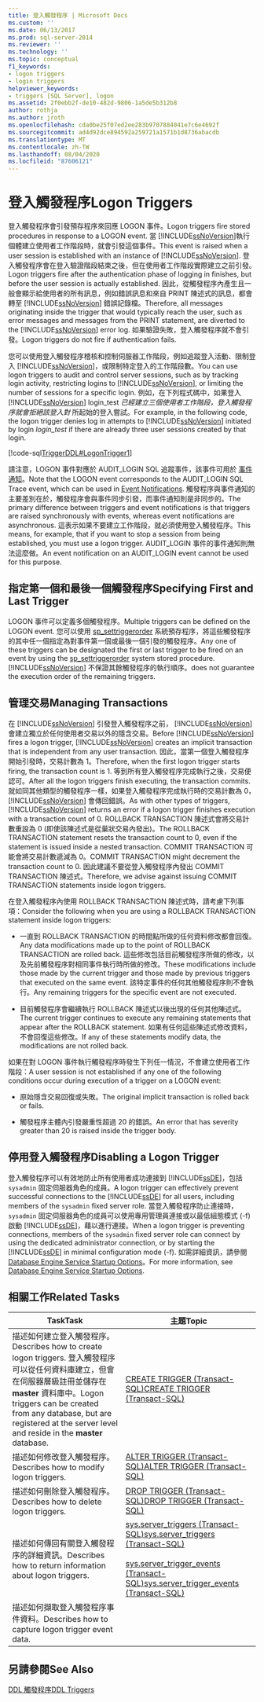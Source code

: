 ```yaml
---
title: 登入觸發程序 | Microsoft Docs
ms.custom: ''
ms.date: 06/13/2017
ms.prod: sql-server-2014
ms.reviewer: ''
ms.technology: ''
ms.topic: conceptual
f1_keywords:
- logon triggers
- login triggers
helpviewer_keywords:
- triggers [SQL Server], logon
ms.assetid: 2f0ebb2f-de10-482d-9806-1a5de5b312b8
author: rothja
ms.author: jroth
ms.openlocfilehash: cda0be25f07ed2ee283b9707884041e7c6e4692f
ms.sourcegitcommit: ad4d92dce894592a259721a1571b1d8736abacdb
ms.translationtype: MT
ms.contentlocale: zh-TW
ms.lasthandoff: 08/04/2020
ms.locfileid: "87606121"
---
```

# <a name="logon-triggers"></a><span data-ttu-id="b617d-102">登入觸發程序</span><span class="sxs-lookup"><span data-stu-id="b617d-102">Logon Triggers</span></span>
  <span data-ttu-id="b617d-103">登入觸發程序會引發預存程序來回應 LOGON 事件。</span><span class="sxs-lookup"><span data-stu-id="b617d-103">Logon triggers fire stored procedures in response to a LOGON event.</span></span> <span data-ttu-id="b617d-104">當 [!INCLUDE[ssNoVersion](../../includes/ssnoversion-md.md)]執行個體建立使用者工作階段時，就會引發這個事件。</span><span class="sxs-lookup"><span data-stu-id="b617d-104">This event is raised when a user session is established with an instance of [!INCLUDE[ssNoVersion](../../includes/ssnoversion-md.md)].</span></span> <span data-ttu-id="b617d-105">登入觸發程序會在登入驗證階段結束之後，但在使用者工作階段實際建立之前引發。</span><span class="sxs-lookup"><span data-stu-id="b617d-105">Logon triggers fire after the authentication phase of logging in finishes, but before the user session is actually established.</span></span> <span data-ttu-id="b617d-106">因此，從觸發程序內產生且一般會顯示給使用者的所有訊息，例如錯誤訊息和來自 PRINT 陳述式的訊息，都會轉至 [!INCLUDE[ssNoVersion](../../includes/ssnoversion-md.md)] 錯誤記錄檔。</span><span class="sxs-lookup"><span data-stu-id="b617d-106">Therefore, all messages originating inside the trigger that would typically reach the user, such as error messages and messages from the PRINT statement, are diverted to the [!INCLUDE[ssNoVersion](../../includes/ssnoversion-md.md)] error log.</span></span> <span data-ttu-id="b617d-107">如果驗證失敗，登入觸發程序就不會引發。</span><span class="sxs-lookup"><span data-stu-id="b617d-107">Logon triggers do not fire if authentication fails.</span></span>  
  
 <span data-ttu-id="b617d-108">您可以使用登入觸發程序稽核和控制伺服器工作階段，例如追蹤登入活動、限制登入 [!INCLUDE[ssNoVersion](../../includes/ssnoversion-md.md)]，或限制特定登入的工作階段數。</span><span class="sxs-lookup"><span data-stu-id="b617d-108">You can use logon triggers to audit and control server sessions, such as by tracking login activity, restricting logins to [!INCLUDE[ssNoVersion](../../includes/ssnoversion-md.md)], or limiting the number of sessions for a specific login.</span></span> <span data-ttu-id="b617d-109">例如，在下列程式碼中，如果登入 [!INCLUDE[ssNoVersion](../../includes/ssnoversion-md.md)] login_test *已經建立三個使用者工作階段，登入觸發程序就會拒絕該登入對* 所起始的登入嘗試。</span><span class="sxs-lookup"><span data-stu-id="b617d-109">For example, in the following code, the logon trigger denies log in attempts to [!INCLUDE[ssNoVersion](../../includes/ssnoversion-md.md)] initiated by login *login_test* if there are already three user sessions created by that login.</span></span>  
  
 [!code-sql[TriggerDDL#LogonTrigger1](../../snippets/tsql/SQL14/tsql/triggerddl/transact-sql/snippet_create_alter_drop_trigger.sql#logontrigger1)]  
  
 <span data-ttu-id="b617d-110">請注意，LOGON 事件對應於 AUDIT_LOGIN SQL 追蹤事件，該事件可用於 [事件通知](../service-broker/event-notifications.md)。</span><span class="sxs-lookup"><span data-stu-id="b617d-110">Note that the LOGON event corresponds to the AUDIT_LOGIN SQL Trace event, which can be used in [Event Notifications](../service-broker/event-notifications.md).</span></span> <span data-ttu-id="b617d-111">觸發程序與事件通知的主要差別在於，觸發程序會與事件同步引發，而事件通知則是非同步的。</span><span class="sxs-lookup"><span data-stu-id="b617d-111">The primary difference between triggers and event notifications is that triggers are raised synchronously with events, whereas event notifications are asynchronous.</span></span> <span data-ttu-id="b617d-112">這表示如果不要建立工作階段，就必須使用登入觸發程序。</span><span class="sxs-lookup"><span data-stu-id="b617d-112">This means, for example, that if you want to stop a session from being established, you must use a logon trigger.</span></span> <span data-ttu-id="b617d-113">AUDIT_LOGIN 事件的事件通知則無法這麼做。</span><span class="sxs-lookup"><span data-stu-id="b617d-113">An event notification on an AUDIT_LOGIN event cannot be used for this purpose.</span></span>  
  
## <a name="specifying-first-and-last-trigger"></a><span data-ttu-id="b617d-114">指定第一個和最後一個觸發程序</span><span class="sxs-lookup"><span data-stu-id="b617d-114">Specifying First and Last Trigger</span></span>  
 <span data-ttu-id="b617d-115">LOGON 事件可以定義多個觸發程序。</span><span class="sxs-lookup"><span data-stu-id="b617d-115">Multiple triggers can be defined on the LOGON event.</span></span> <span data-ttu-id="b617d-116">您可以使用 [sp_settriggerorder](/sql/relational-databases/system-stored-procedures/sp-settriggerorder-transact-sql) 系統預存程序，將這些觸發程序的其中任一個指定為對事件第一個或最後一個引發的觸發程序。</span><span class="sxs-lookup"><span data-stu-id="b617d-116">Any one of these triggers can be designated the first or last trigger to be fired on an event by using the [sp_settriggerorder](/sql/relational-databases/system-stored-procedures/sp-settriggerorder-transact-sql) system stored procedure.</span></span> [!INCLUDE[ssNoVersion](../../includes/ssnoversion-md.md)] <span data-ttu-id="b617d-117">不保證其餘觸發程序的執行順序。</span><span class="sxs-lookup"><span data-stu-id="b617d-117">does not guarantee the execution order of the remaining triggers.</span></span>  
  
## <a name="managing-transactions"></a><span data-ttu-id="b617d-118">管理交易</span><span class="sxs-lookup"><span data-stu-id="b617d-118">Managing Transactions</span></span>  
 <span data-ttu-id="b617d-119">在 [!INCLUDE[ssNoVersion](../../includes/ssnoversion-md.md)] 引發登入觸發程序之前， [!INCLUDE[ssNoVersion](../../includes/ssnoversion-md.md)] 會建立獨立於任何使用者交易以外的隱含交易。</span><span class="sxs-lookup"><span data-stu-id="b617d-119">Before [!INCLUDE[ssNoVersion](../../includes/ssnoversion-md.md)] fires a logon trigger, [!INCLUDE[ssNoVersion](../../includes/ssnoversion-md.md)] creates an implicit transaction that is independent from any user transaction.</span></span> <span data-ttu-id="b617d-120">因此，當第一個登入觸發程序開始引發時，交易計數為 1。</span><span class="sxs-lookup"><span data-stu-id="b617d-120">Therefore, when the first logon trigger starts firing, the transaction count is 1.</span></span> <span data-ttu-id="b617d-121">等到所有登入觸發程序完成執行之後，交易便認可。</span><span class="sxs-lookup"><span data-stu-id="b617d-121">After all the logon triggers finish executing, the transaction commits.</span></span> <span data-ttu-id="b617d-122">就如同其他類型的觸發程序一樣，如果登入觸發程序完成執行時的交易計數為 0， [!INCLUDE[ssNoVersion](../../includes/ssnoversion-md.md)] 會傳回錯誤。</span><span class="sxs-lookup"><span data-stu-id="b617d-122">As with other types of triggers, [!INCLUDE[ssNoVersion](../../includes/ssnoversion-md.md)] returns an error if a logon trigger finishes execution with a transaction count of 0.</span></span> <span data-ttu-id="b617d-123">ROLLBACK TRANSACTION 陳述式會將交易計數重設為 0 (即使該陳述式是從巢狀交易內發出)。</span><span class="sxs-lookup"><span data-stu-id="b617d-123">The ROLLBACK TRANSACTION statement resets the transaction count to 0, even if the statement is issued inside a nested transaction.</span></span> <span data-ttu-id="b617d-124">COMMIT TRANSACTION 可能會將交易計數遞減為 0。</span><span class="sxs-lookup"><span data-stu-id="b617d-124">COMMIT TRANSACTION might decrement the transaction count to 0.</span></span> <span data-ttu-id="b617d-125">因此建議不要從登入觸發程序內發出 COMMIT TRANSACTION 陳述式。</span><span class="sxs-lookup"><span data-stu-id="b617d-125">Therefore, we advise against issuing COMMIT TRANSACTION statements inside logon triggers.</span></span>  
  
 <span data-ttu-id="b617d-126">在登入觸發程序內使用 ROLLBACK TRANSACTION 陳述式時，請考慮下列事項：</span><span class="sxs-lookup"><span data-stu-id="b617d-126">Consider the following when you are using a ROLLBACK TRANSACTION statement inside logon triggers:</span></span>  
  
-   <span data-ttu-id="b617d-127">一直到 ROLLBACK TRANSACTION 的時間點所做的任何資料修改都會回復。</span><span class="sxs-lookup"><span data-stu-id="b617d-127">Any data modifications made up to the point of ROLLBACK TRANSACTION are rolled back.</span></span> <span data-ttu-id="b617d-128">這些修改包括目前觸發程序所做的修改，以及先前觸發程序對相同事件執行時所做的修改。</span><span class="sxs-lookup"><span data-stu-id="b617d-128">These modifications include those made by the current trigger and those made by previous triggers that executed on the same event.</span></span> <span data-ttu-id="b617d-129">該特定事件的任何其他觸發程序則不會執行。</span><span class="sxs-lookup"><span data-stu-id="b617d-129">Any remaining triggers for the specific event are not executed.</span></span>  
  
-   <span data-ttu-id="b617d-130">目前觸發程序會繼續執行 ROLLBACK 陳述式以後出現的任何其他陳述式。</span><span class="sxs-lookup"><span data-stu-id="b617d-130">The current trigger continues to execute any remaining statements that appear after the ROLLBACK statement.</span></span> <span data-ttu-id="b617d-131">如果有任何這些陳述式修改資料，不會回復這些修改。</span><span class="sxs-lookup"><span data-stu-id="b617d-131">If any of these statements modify data, the modifications are not rolled back.</span></span>  
  
 <span data-ttu-id="b617d-132">如果在對 LOGON 事件執行觸發程序時發生下列任一情況，不會建立使用者工作階段：</span><span class="sxs-lookup"><span data-stu-id="b617d-132">A user session is not established if any one of the following conditions occur during execution of a trigger on a LOGON event:</span></span>  
  
-   <span data-ttu-id="b617d-133">原始隱含交易回復或失敗。</span><span class="sxs-lookup"><span data-stu-id="b617d-133">The original implicit transaction is rolled back or fails.</span></span>  
  
-   <span data-ttu-id="b617d-134">觸發程序主體內引發嚴重性超過 20 的錯誤。</span><span class="sxs-lookup"><span data-stu-id="b617d-134">An error that has severity greater than 20 is raised inside the trigger body.</span></span>  
  
## <a name="disabling-a-logon-trigger"></a><span data-ttu-id="b617d-135">停用登入觸發程序</span><span class="sxs-lookup"><span data-stu-id="b617d-135">Disabling a Logon Trigger</span></span>  
 <span data-ttu-id="b617d-136">登入觸發程序可以有效地防止所有使用者成功連接到 [!INCLUDE[ssDE](../../../includes/ssde-md.md)]，包括 `sysadmin` 固定伺服器角色的成員。</span><span class="sxs-lookup"><span data-stu-id="b617d-136">A logon trigger can effectively prevent successful connections to the [!INCLUDE[ssDE](../../../includes/ssde-md.md)] for all users, including members of the `sysadmin` fixed server role.</span></span> <span data-ttu-id="b617d-137">當登入觸發程序防止連接時，`sysadmin` 固定伺服器角色的成員可以使用專用管理員連接或以最低組態模式 (-f) 啟動 [!INCLUDE[ssDE](../../../includes/ssde-md.md)]，藉以進行連接。</span><span class="sxs-lookup"><span data-stu-id="b617d-137">When a logon trigger is preventing connections, members of the `sysadmin` fixed server role can connect by using the dedicated administrator connection, or by starting the [!INCLUDE[ssDE](../../../includes/ssde-md.md)] in minimal configuration mode (-f).</span></span> <span data-ttu-id="b617d-138">如需詳細資訊，請參閱 [Database Engine Service Startup Options](../../database-engine/configure-windows/database-engine-service-startup-options.md)。</span><span class="sxs-lookup"><span data-stu-id="b617d-138">For more information, see [Database Engine Service Startup Options](../../database-engine/configure-windows/database-engine-service-startup-options.md).</span></span>  
  
## <a name="related-tasks"></a><span data-ttu-id="b617d-139">相關工作</span><span class="sxs-lookup"><span data-stu-id="b617d-139">Related Tasks</span></span>  
  
|<span data-ttu-id="b617d-140">Task</span><span class="sxs-lookup"><span data-stu-id="b617d-140">Task</span></span>|<span data-ttu-id="b617d-141">主題</span><span class="sxs-lookup"><span data-stu-id="b617d-141">Topic</span></span>|  
|----------|-----------|  
|<span data-ttu-id="b617d-142">描述如何建立登入觸發程序。</span><span class="sxs-lookup"><span data-stu-id="b617d-142">Describes how to create logon triggers.</span></span> <span data-ttu-id="b617d-143">登入觸發程序可以從任何資料庫建立，但會在伺服器層級註冊並儲存在 **master** 資料庫中。</span><span class="sxs-lookup"><span data-stu-id="b617d-143">Logon triggers can be created from any database, but are registered at the server level and reside in the **master** database.</span></span>|[<span data-ttu-id="b617d-144">CREATE TRIGGER &#40;Transact-SQL&#41;</span><span class="sxs-lookup"><span data-stu-id="b617d-144">CREATE TRIGGER &#40;Transact-SQL&#41;</span></span>](/sql/t-sql/statements/create-trigger-transact-sql)|  
|<span data-ttu-id="b617d-145">描述如何修改登入觸發程序。</span><span class="sxs-lookup"><span data-stu-id="b617d-145">Describes how to modify logon triggers.</span></span>|[<span data-ttu-id="b617d-146">ALTER TRIGGER &#40;Transact-SQL&#41;</span><span class="sxs-lookup"><span data-stu-id="b617d-146">ALTER TRIGGER &#40;Transact-SQL&#41;</span></span>](/sql/t-sql/statements/alter-trigger-transact-sql)|  
|<span data-ttu-id="b617d-147">描述如何刪除登入觸發程序。</span><span class="sxs-lookup"><span data-stu-id="b617d-147">Describes how to delete logon triggers.</span></span>|[<span data-ttu-id="b617d-148">DROP TRIGGER &#40;Transact-SQL&#41;</span><span class="sxs-lookup"><span data-stu-id="b617d-148">DROP TRIGGER &#40;Transact-SQL&#41;</span></span>](/sql/t-sql/statements/drop-trigger-transact-sql)|  
|<span data-ttu-id="b617d-149">描述如何傳回有關登入觸發程序的詳細資訊。</span><span class="sxs-lookup"><span data-stu-id="b617d-149">Describes how to return information about logon triggers.</span></span>|[<span data-ttu-id="b617d-150">sys.server_triggers &#40;Transact-SQL&#41;</span><span class="sxs-lookup"><span data-stu-id="b617d-150">sys.server_triggers &#40;Transact-SQL&#41;</span></span>](/sql/relational-databases/system-catalog-views/sys-server-triggers-transact-sql)<br /><br /> [<span data-ttu-id="b617d-151">sys.server_trigger_events &#40;Transact-SQL&#41;</span><span class="sxs-lookup"><span data-stu-id="b617d-151">sys.server_trigger_events &#40;Transact-SQL&#41;</span></span>](/sql/relational-databases/system-catalog-views/sys-server-trigger-events-transact-sql)|  
|<span data-ttu-id="b617d-152">描述如何擷取登入觸發程序事件資料。</span><span class="sxs-lookup"><span data-stu-id="b617d-152">Describes how to capture logon trigger event data.</span></span>||  
  
## <a name="see-also"></a><span data-ttu-id="b617d-153">另請參閱</span><span class="sxs-lookup"><span data-stu-id="b617d-153">See Also</span></span>  
 [<span data-ttu-id="b617d-154">DDL 觸發程序</span><span class="sxs-lookup"><span data-stu-id="b617d-154">DDL Triggers</span></span>](../triggers/ddl-triggers.md)  
  
  
